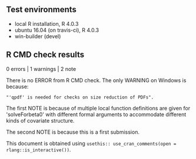 ## Test environments
* local R installation, R 4.0.3
* ubuntu 16.04 (on travis-ci), R 4.0.3
* win-builder (devel)

## R CMD check results

0 errors | 1 warnings | 2 note

There is no ERROR from R CMD check. The only WARNING on Windows is because:

```
"'qpdf' is needed for checks on size reduction of PDFs".
```

The first NOTE is because of multiple local function definitions are given for 'solveForbeta0' with different formal arguments
to accommodate different kinds of covariate structure.

The second NOTE is because this is a first submission.

This document is obtained using `usethis:: use_cran_comments(open = rlang::is_interactive())`.
